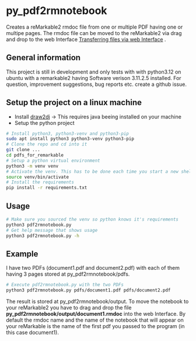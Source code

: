 # py_pdf2rmnotebook
Creates a reMarkable2 rmdoc file from one or multiple PDF having one or multipe pages. The rmdoc file can be moved to the reMarkable2 via drag and drop to the web Interface [Transferring files via web Interface](https://support.remarkable.com/s/article/Transferring-files-using-a-USB-cable) .
## General information
This project is still in development and only tests with with python3.12 on ubuntu with a remarkable2 having Software verison 3.11.2.5 installed.
For question, improvement suggestions, bug reports etc. create a github issue.


## Setup the project on a linux machine
- Install [draw2dj](https://sourceforge.net/projects/drawj2d) -> This requires java beeing installed on your machine
- Setup the python project
```bash
# Install python3, python3-venv and python3-pip
sudo apt install python3 python3-venv python3-pip
# Clone the repo and cd into it
git clone ...
cd pdfs_for_remarkable
# Setup a python virtual environment
python3 -m venv venv
# Activate the venv. This has to be done each time you start a new shell!
source venv/bin/activate
# Install the requirements
pip install -r requirements.txt
```
## Usage
```bash
# Make sure you sourced the venv so python knows it's requirements
python3 pdf2rmnotebook.py
# Get help message that shows usage
python3 pdf2rmnotebook.py -h
```

## Example
I have two PDFs (document1.pdf and document2.pdf) with each of them having 3 pages stored at py_pdf2rmnotebook/pdfs.
```bash
# Execute pdf2rmnotebook.py with the two PDFs
python3 pdf2rmnotebook.py pdfs/document1.pdf pdfs/document2.pdf
```
The result is stored at py_pdf2rmnotebook/output.
To move the notebook to your reMarkable2 you have to drag and drop the file
**py_pdf2rmnotebook/output/document1.rmdoc** into the web Interface.
By default the rmdoc name and the name of the notebook that will appear on your reMarkable is the name of the first pdf you passed to the program (in this case document1).
